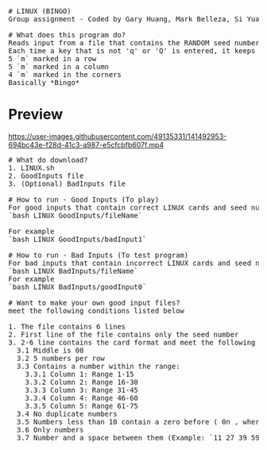 <pre>
# LINUX (BINGO)
Group assignment - Coded by Gary Huang, Mark Belleza, Si Yuan Yue (Ricky)

# What does this program do?
Reads input from a file that contains the RANDOM seed number and the LINUX card
Each time a key that is not 'q' or 'Q' is entered, it keeps calling a random number until theres one of the following:
5 `m` marked in a row
5 `m` marked in a column
4 `m` marked in the corners
Basically *Bingo*
</pre>

# Preview
https://user-images.githubusercontent.com/49135331/141492953-694bc43e-f28d-41c3-a987-e5cfcbfb607f.mp4

<pre>
# What do download?
1. LINUX.sh
2. GoodInputs file
3. (Optional) BadInputs file

# How to run - Good Inputs (To play)
For good inputs that contain correct LINUX cards and seed numbers do
`bash LINUX GoodInputs/fileName`

For example
`bash LINUX GoodInputs/badInput1`

# How to run - Bad Inputs (To test program)
For bad inputs that contain incorrect LINUX cards and seed numbers do
`bash LINUX BadInputs/fileName`
For example
`bash LINUX BadInputs/goodInput0`

# Want to make your own good input files? 
meet the following conditions listed below

1. The file contains 6 lines
2. First line of the file contains only the seed number
3. 2-6 line contains the card format and meet the following conditions:
  3.1 Middle is 00
  3.2 5 numbers per row
  3.3 Contains a number within the range:
    3.3.1 Column 1: Range 1-15
    3.3.2 Column 2: Range 16-30
    3.3.3 Column 3: Range 31-45
    3.3.4 Column 4: Range 46-60
    3.3.5 Column 5: Range 61-75
  3.4 No duplicate numbers
  3.5 Numbers less than 10 contain a zero before ( 0n , where n is the digit)
  3.6 Only numbers
  3.7 Number and a space between them (Example: `11 27 39 59 63`)
</pre>






